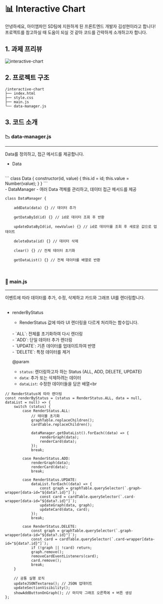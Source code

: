 # 📊 Interactive Chart

안녕하세요, 아이엠파인 SD팀에 지원하게 된 프론트엔드 개발자 김성현이라고 합니다!<br>
프로젝트를 참고하실 때 도움이 되실 것 같아 코드를 간략하게 소개하고자 합니다.<br>

## 1. 과제 프리뷰
![interactive-chart](https://github.com/user-attachments/assets/5af65b56-eb4c-4ebc-9e7a-f6f3f033bdf5)


## 2. 프로젝트 구조
```
/interactive-chart
├── index.html
├── style.css
├── main.js
└── data-manager.js
```

## 3. 코드 소개


### 📉 data-manager.js
---
Data를 정의하고, 접근 메서드를 제공합니다.

- Data
<br>
```
class Data {
    constructor(id, value) {
        this.id = id;
        this.value = Number(value);
    }
}
```
<br>
- DataManager
  - 여러 Data 객체를 관리하고, 데이터 접근 메서드를 제공
<br>

```
class DataManager {

    addData(data) {} // 데이터 추가

    getDataById(id) {} // id로 데이터 조회 후 반환

    updateDataById(id, newValue) {} // id로 데이터를 조회 후 새로운 값으로 업데이트
    
    deleteData(id) {} // 데이터 삭제

    clear() {} // 전체 데이터 초기화

    getDataList() {} // 전체 데이터를 배열로 반환
```

<br>

### 🏁 main.js
---
이벤트에 따라 데이터를 추가, 수정, 삭제하고 카드와 그래프 UI를 렌더링합니다.
<br>
<br>

- renderByStatus
  - RenderStatus 값에 따라 UI 렌더링을 다르게 처리하는 함수입니다.
  <br>
  - `ALL`: 전체를 초기화하여 다시 렌더링<br>
  - `ADD`: 단일 데이터 추가 렌더링<br>
  - `UPDATE`: 기존 데이터를 업데이트하여 반영<br>
  - `DELETE`: 특정 데이터를 제거<br>

  @param
  - `status`: 렌더링하고자 하는 Status (ALL, ADD, DELETE, UPDATE)<br>
  - `data`: 추가 또는 삭제하려는 데이터<br>
  - `dataList`: 수정한 데이터들을 담은 배열<br
```
// RenderStatus에 따라 랜더링
const renderByStatus = (status = RenderStatus.ALL, data = null, dataList = null) => {
    switch (status) {
        case RenderStatus.ALL:
            // 테이블 초기화
            graphTable.replaceChildren();
            cardTable.replaceChildren();
            
            dataManager.getDataList().forEach((data) => {
                renderGraph(data);
                renderCard(data);
            });
            break;

        case RenderStatus.ADD:
            renderGraph(data);
            renderCard(data);
            break;

        case RenderStatus.UPDATE:
            dataList.forEach((data) => {
                const graph = graphTable.querySelector(`.graph-wrapper[data-id="${data?.id}"]`);
                const card = cardTable.querySelector(`.card-wrapper[data-id="${data?.id}"]`);
                updateGraph(data, graph);
                updateCard(data, card);
            });
            break;
    
        case RenderStatus.DELETE:
            const graph = graphTable.querySelector(`.graph-wrapper[data-id="${data?.id}"]`);
            const card = cardTable.querySelector(`.card-wrapper[data-id="${data?.id}"]`);
            if (!graph || !card) return;
            graph.remove();
            removeCardEventListeners(card);
            card.remove();
            break;
    }

    // 공통 실행 로직
    updateJSONTextarea(); // JSON 업데이트
    updateSectionVisibility();
    showAddButtonOnGraph(); // 마지막 그래프 오른쪽에 + 버튼 생성
};
```
